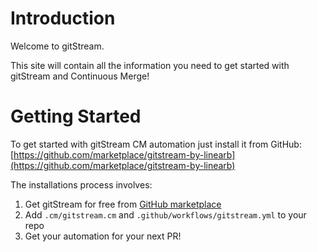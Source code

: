 # Introduction

Welcome to gitStream. 

This site will contain all the information you need to get started with gitStream and Continuous Merge!


# Getting Started 

To get started with gitStream CM automation just install it from GitHub: [https://github.com/marketplace/gitstream-by-linearb](https://github.com/marketplace/gitstream-by-linearb)

The installations process involves:

1. Get gitStream for free from [GitHub marketplace](https://github.com/marketplace/gitstream-by-linearb)
2. Add `.cm/gitstream.cm` and `.github/workflows/gitstream.yml` to your repo
3. Get your automation for your next PR!

